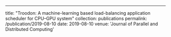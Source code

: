 ---
title: "Troodon: A machine-learning based load-balancing application scheduler for CPU–GPU system"
collection: publications
permalink: /publication/2019-08-10
date: 2019-08-10
venue: 'Journal of Parallel and Distributed Computing'